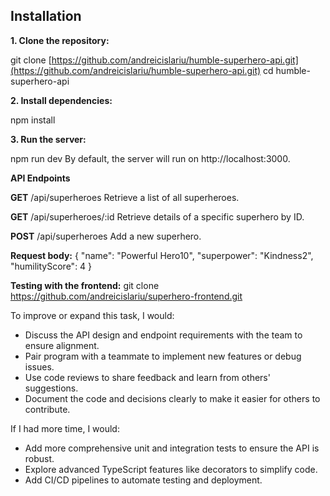 ## Installation

**1. Clone the repository:**

git clone [https://github.com/andreicislariu/humble-superhero-api.git](https://github.com/andreicislariu/humble-superhero-api.git)
cd humble-superhero-api

**2. Install dependencies:**

npm install

**3. Run the server:**

npm run dev
By default, the server will run on http://localhost:3000.

**API Endpoints**

**GET** /api/superheroes
Retrieve a list of all superheroes.

**GET** /api/superheroes/:id
Retrieve details of a specific superhero by ID.

**POST** /api/superheroes
Add a new superhero.

**Request body:**
{
  "name": "Powerful Hero10",
  "superpower": "Kindness2",
  "humilityScore": 4
}

**Testing with the frontend:**
git clone https://github.com/andreicislariu/superhero-frontend.git



To improve or expand this task, I would:
- Discuss the API design and endpoint requirements with the team to ensure alignment.
- Pair program with a teammate to implement new features or debug issues.
- Use code reviews to share feedback and learn from others' suggestions.
- Document the code and decisions clearly to make it easier for others to contribute.

If I had more time, I would:
- Add more comprehensive unit and integration tests to ensure the API is robust.
- Explore advanced TypeScript features like decorators to simplify code.
- Add CI/CD pipelines to automate testing and deployment.
